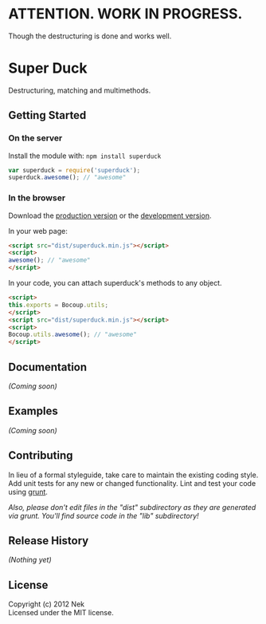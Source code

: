 # ATTENTION. WORK IN PROGRESS. 

Though the destructuring is done and works well.

# Super Duck

Destructuring, matching and multimethods.

## Getting Started
### On the server
Install the module with: `npm install superduck`

```javascript
var superduck = require('superduck');
superduck.awesome(); // "awesome"
```

### In the browser
Download the [production version][min] or the [development version][max].

[min]: https://raw.github.com/nek/superduck/master/dist/superduck.min.js
[max]: https://raw.github.com/nek/superduck/master/dist/superduck.js

In your web page:

```html
<script src="dist/superduck.min.js"></script>
<script>
awesome(); // "awesome"
</script>
```

In your code, you can attach superduck's methods to any object.

```html
<script>
this.exports = Bocoup.utils;
</script>
<script src="dist/superduck.min.js"></script>
<script>
Bocoup.utils.awesome(); // "awesome"
</script>
```

## Documentation
_(Coming soon)_

## Examples
_(Coming soon)_

## Contributing
In lieu of a formal styleguide, take care to maintain the existing coding style. Add unit tests for any new or changed functionality. Lint and test your code using [grunt](https://github.com/cowboy/grunt).

_Also, please don't edit files in the "dist" subdirectory as they are generated via grunt. You'll find source code in the "lib" subdirectory!_

## Release History
_(Nothing yet)_

## License
Copyright (c) 2012 Nek  
Licensed under the MIT license.
